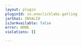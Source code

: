 ```yaml
---
layout: plugin
pluginId: io.oneclicklabs.gatling
jarSha1: INVALID
isJarAvailable: false
error: NONE
violations: []

---
```

